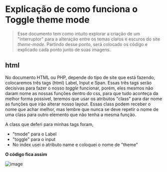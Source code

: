 # Explicação de como funciona o Toggle theme mode
> Esse documento tem como intuito explorar a criação de um "interruptor" para a alteração entre os temas claros e escuros do site *theme-mode*.
> Partindo desse ponto, será colocado os código e explicado cada ponto junto de suas imagens.

## html
No documento HTML ou PHP, depende do tipo de site que está fazendo, colocaremos três tags (html) Label, Input e Span. Essas três tags serão decisivas para fazer o nosso *toggle* funcionar, porém, eles mesmos não daram nome as nossas funções dentro do css, para que tudo aconteça da melhor forma possivel, teremos que usar os atributos "class" para dar nome as funções que irão alterar nosso layout.
Essas class podem receber o nome que achar melhor, mas lembre que nunca se deve repetir o nome de uma class para outro elemento que não tenha a mesma função.

A class que deferi para minhas tags foram, 

* "tmode" para o Label
* "toggle" para o input
* No index usei o atributo name e coloquei o nome de "theme"

**O código fica assim**

![image](https://github.com/MamoruSanCD/curriculum/assets/105603566/6de7a5cf-aa76-4bad-a639-f6e5b0e05d97)




